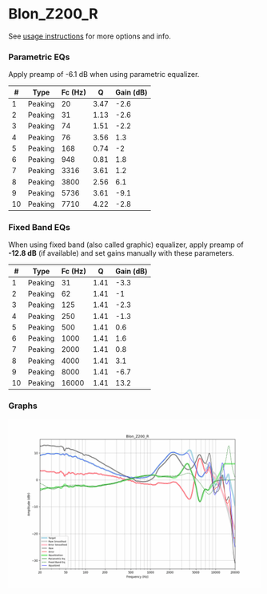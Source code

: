 # Blon_Z200_R
See [usage instructions](https://github.com/jaakkopasanen/AutoEq#usage) for more options and info.

### Parametric EQs
Apply preamp of -6.1 dB when using parametric equalizer.

|   # | Type    |   Fc (Hz) |    Q |   Gain (dB) |
|-----|---------|-----------|------|-------------|
|   1 | Peaking |        20 | 3.47 |        -2.6 |
|   2 | Peaking |        31 | 1.13 |        -2.6 |
|   3 | Peaking |        74 | 1.51 |        -2.2 |
|   4 | Peaking |        76 | 3.56 |         1.3 |
|   5 | Peaking |       168 | 0.74 |        -2   |
|   6 | Peaking |       948 | 0.81 |         1.8 |
|   7 | Peaking |      3316 | 3.61 |         1.2 |
|   8 | Peaking |      3800 | 2.56 |         6.1 |
|   9 | Peaking |      5736 | 3.61 |        -9.1 |
|  10 | Peaking |      7710 | 4.22 |        -2.8 |

### Fixed Band EQs
When using fixed band (also called graphic) equalizer, apply preamp of **-12.8 dB** (if available) and set gains manually with these parameters.

|   # | Type    |   Fc (Hz) |    Q |   Gain (dB) |
|-----|---------|-----------|------|-------------|
|   1 | Peaking |        31 | 1.41 |        -3.3 |
|   2 | Peaking |        62 | 1.41 |        -1   |
|   3 | Peaking |       125 | 1.41 |        -2.3 |
|   4 | Peaking |       250 | 1.41 |        -1.3 |
|   5 | Peaking |       500 | 1.41 |         0.6 |
|   6 | Peaking |      1000 | 1.41 |         1.6 |
|   7 | Peaking |      2000 | 1.41 |         0.8 |
|   8 | Peaking |      4000 | 1.41 |         3.1 |
|   9 | Peaking |      8000 | 1.41 |        -6.7 |
|  10 | Peaking |     16000 | 1.41 |        13.2 |

### Graphs
![](./Blon_Z200_R.png)
